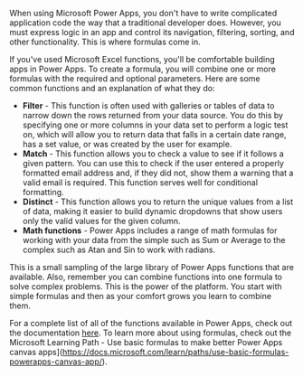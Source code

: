 When using Microsoft Power Apps, you don't have to write complicated application code the way that a traditional developer does. However, you must express logic in an app and control its navigation, filtering, sorting, and other functionality. This is where formulas come in.

If you've used Microsoft Excel functions, you'll be comfortable building apps in Power Apps. To create a formula, you will combine one or more formulas with the required and optional parameters. Here are some common functions and an explanation of what they do:
- **Filter** - This function is often used with galleries or tables of data to narrow down the rows returned from your data source. You do this by specifying one or more columns in your data set to perform a logic test on, which will allow you to return data that falls in a certain date range, has a set value, or was created by the user for example.
- **Match** - This function allows you to check a value to see if it follows a given pattern. You can use this to check if the user entered a properly formatted email address and, if they did not, show them a warning that a valid email is required. This function serves well for conditional formatting.
- **Distinct** - This function allows you to return the unique values from a list of data, making it easier to build dynamic dropdowns that show users only the valid values for the given column. 
- **Math functions** - Power Apps includes a range of math formulas for working with your data from the simple such as Sum or Average to the complex such as Atan and Sin to work with radians. 

This is a small sampling of the large library of Power Apps functions that are available. Also, remember you can combine functions into one formula to solve complex problems. This is the power of the platform. You start with simple formulas and then as your comfort grows you learn to combine them. 

For a complete list of all of the functions available in Power Apps, check out the documentation [here](/powerapps/maker/canvas-apps/formula-reference). To learn more about using formulas, check out the Microsoft Learning Path - Use basic formulas to make better Power Apps canvas apps](https://docs.microsoft.com/learn/paths/use-basic-formulas-powerapps-canvas-app/).